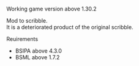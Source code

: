 Working game version above 1.30.2

Mod to scribble.  
It is a deteriorated product of the original scribble.

Reuirements
- BSIPA above 4.3.0
- BSML above 1.7.2
